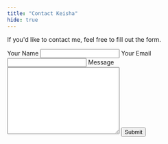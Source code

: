 ```yaml
---
title: "Contact Keisha"
hide: true
---
```


<p>If you'd like to contact me, feel free to fill out the form.</p>

<form action="https://formspree.io/ksp@keishasperkins.com" method="post" id="contact-form">
	<label for="name">Your Name</label>
	<input type="text" id="name" name="name">
	<label for="email">Your Email</label>
	<input type="text" id="email" name="_replyto">
	<label for="message">Message</label>
	<textarea name="message" id="message" cols="30" rows="10"></textarea>
	<input type="hidden" name="_next" value="{{ .Site.BaseURL }}page/thankyou" />
	<input type="hidden" name="_subject" value="New Form Submission from Your Blog!" />
	<input type="text" name="_gotcha" style="display:none" />
	<button class="button submit button-square" type="submit" form="contact-form" value="Submit">Submit</button>
</form>
